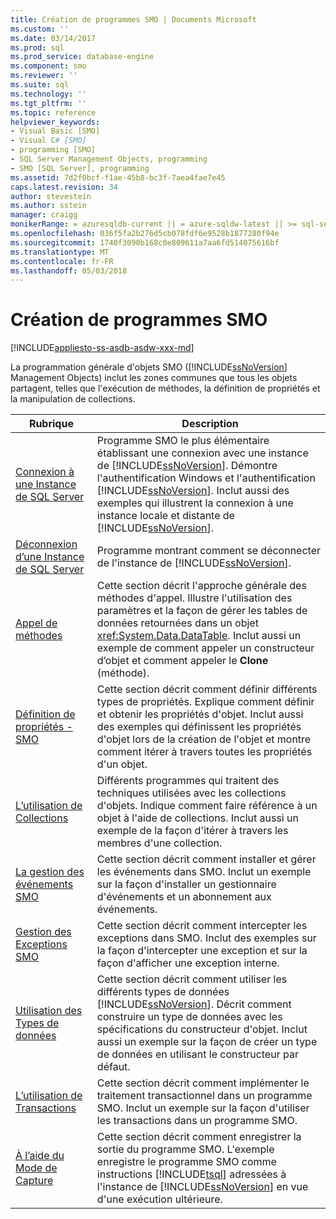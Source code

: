 ```yaml
---
title: Création de programmes SMO | Documents Microsoft
ms.custom: ''
ms.date: 03/14/2017
ms.prod: sql
ms.prod_service: database-engine
ms.component: smo
ms.reviewer: ''
ms.suite: sql
ms.technology: ''
ms.tgt_pltfrm: ''
ms.topic: reference
helpviewer_keywords:
- Visual Basic [SMO]
- Visual C# [SMO]
- programming [SMO]
- SQL Server Management Objects, programming
- SMO [SQL Server], programming
ms.assetid: 7d2f0bcf-f1ae-45b8-bc3f-7aea4fae7e45
caps.latest.revision: 34
author: stevestein
ms.author: sstein
manager: craigg
monikerRange: = azuresqldb-current || = azure-sqldw-latest || >= sql-server-2016 || = sqlallproducts-allversions
ms.openlocfilehash: 036f5fa2b276d5cb078fdf6e9528b1877280f94e
ms.sourcegitcommit: 1740f3090b168c0e809611a7aa6fd514075616bf
ms.translationtype: MT
ms.contentlocale: fr-FR
ms.lasthandoff: 05/03/2018
---
```

# <a name="creating-smo-programs"></a>Création de programmes SMO
[!INCLUDE[appliesto-ss-asdb-asdw-xxx-md](../../../includes/appliesto-ss-asdb-asdw-xxx-md.md)]

  La programmation générale d'objets SMO ([!INCLUDE[ssNoVersion](../../../includes/ssnoversion-md.md)] Management Objects) inclut les zones communes que tous les objets partagent, telles que l'exécution de méthodes, la définition de propriétés et la manipulation de collections.  
  
|Rubrique| Description|  
|-----------|-----------------|  
|[Connexion à une Instance de SQL Server](../../../relational-databases/server-management-objects-smo/create-program/connecting-to-an-instance-of-sql-server.md)|Programme SMO le plus élémentaire établissant une connexion avec une instance de [!INCLUDE[ssNoVersion](../../../includes/ssnoversion-md.md)]. Démontre l'authentification Windows et l'authentification [!INCLUDE[ssNoVersion](../../../includes/ssnoversion-md.md)]. Inclut aussi des exemples qui illustrent la connexion à une instance locale et distante de [!INCLUDE[ssNoVersion](../../../includes/ssnoversion-md.md)].|  
|[Déconnexion d’une Instance de SQL Server](../../../relational-databases/server-management-objects-smo/create-program/disconnecting-from-an-instance-of-sql-server.md)|Programme montrant comment se déconnecter de l'instance de [!INCLUDE[ssNoVersion](../../../includes/ssnoversion-md.md)].|  
|[Appel de méthodes](../../../relational-databases/server-management-objects-smo/create-program/calling-methods.md)|Cette section décrit l'approche générale des méthodes d'appel. Illustre l'utilisation des paramètres et la façon de gérer les tables de données retournées dans un objet <xref:System.Data.DataTable>. Inclut aussi un exemple de comment appeler un constructeur d’objet et comment appeler le **Clone** (méthode).|  
|[Définition de propriétés - SMO](../../../relational-databases/server-management-objects-smo/create-program/setting-properties-smo.md)|Cette section décrit comment définir différents types de propriétés. Explique comment définir et obtenir les propriétés d'objet. Inclut aussi des exemples qui définissent les propriétés d'objet lors de la création de l'objet et montre comment itérer à travers toutes les propriétés d'un objet.|  
|[L’utilisation de Collections](../../../relational-databases/server-management-objects-smo/create-program/using-collections.md)|Différents programmes qui traitent des techniques utilisées avec les collections d'objets. Indique comment faire référence à un objet à l'aide de collections. Inclut aussi un exemple de la façon d'itérer à travers les membres d'une collection.|  
|[La gestion des événements SMO](../../../relational-databases/server-management-objects-smo/create-program/handling-smo-events.md)|Cette section décrit comment installer et gérer les événements dans SMO. Inclut un exemple sur la façon d'installer un gestionnaire d'événements et un abonnement aux événements.|  
|[Gestion des Exceptions SMO](../../../relational-databases/server-management-objects-smo/create-program/handling-smo-exceptions.md)|Cette section décrit comment intercepter les exceptions dans SMO. Inclut des exemples sur la façon d'intercepter une exception et sur la façon d'afficher une exception interne.|  
|[Utilisation des Types de données](../../../relational-databases/server-management-objects-smo/create-program/working-with-data-types.md)|Cette section décrit comment utiliser les différents types de données [!INCLUDE[ssNoVersion](../../../includes/ssnoversion-md.md)]. Décrit comment construire un type de données avec les spécifications du constructeur d'objet. Inclut aussi un exemple sur la façon de créer un type de données en utilisant le constructeur par défaut.|  
|[L’utilisation de Transactions](../../../relational-databases/server-management-objects-smo/create-program/using-transactions.md)|Cette section décrit comment implémenter le traitement transactionnel dans un programme SMO. Inclut un exemple sur la façon d'utiliser les transactions dans un programme SMO.|  
|[À l’aide du Mode de Capture](../../../relational-databases/server-management-objects-smo/create-program/using-capture-mode.md)|Cette section décrit comment enregistrer la sortie du programme SMO. L'exemple enregistre le programme SMO comme instructions [!INCLUDE[tsql](../../../includes/tsql-md.md)] adressées à l'instance de [!INCLUDE[ssNoVersion](../../../includes/ssnoversion-md.md)] en vue d'une exécution ultérieure.|  
  
  
